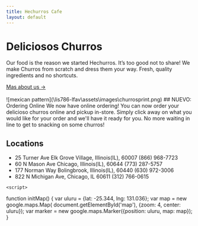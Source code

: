 ```yaml
---
title: Hechurros Cafe
layout: default
---
```

<div class="parallax-wrapper">
        <div class="content">
              <h1>Deliciosos Churros</h1>
              <p>Our food is the reason we started Hechurros. It’s too good not to share! We make Churros from scratch
              and dress them your way. Fresh, quality ingredients and no shortcuts.</p>
              <div class="squiggle">
                <a href="/lis786-lfav/about/" id="underline">Mas about us &#x2192;</a>
              </div>
        </div>
</div><br>
<span id="image">
![mexican pattern](\lis786-lfav\assets\images\churrosprint.png)</span>
## NUEVO: Ordering Online
We now have online ordering! You can now order your delicioso churros online and
pickup in-store. Simply click away on what you would like for your order and we'll
have it ready for you. No more waiting in line to get to snacking on some churros!

## Locations
- 25 Turner Ave Elk Grove Village, Illinois(IL), 60007 (866) 968-7723
- 60 N Mason Ave Chicago, Illinois(IL), 60644 (773) 287-5757
- 177 Norman Way Bolingbrook, Illinois(IL), 60440 (630) 972-3006
- 822 N Michigan Ave, Chicago, IL 60611 (312) 766-0615

<div id="map"></div>

    <script>
function initMap() {
  var uluru = {lat: -25.344, lng: 131.036};
  var map = new google.maps.Map(
      document.getElementById('map'), {zoom: 4, center: uluru});
  var marker = new google.maps.Marker({position: uluru, map: map});
}</script>

<script async defer
    src="https://maps.googleapis.com/maps/api/js?key=AIzaSyCDG5kJCf2zAe81qZwwGLbAl-WrfeJAhwU&callback=initMap">
    </script>
